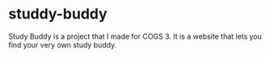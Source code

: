 # studdy-buddy
Study Buddy is a project that I made for COGS 3. It is a website that lets you find your very own study buddy.

